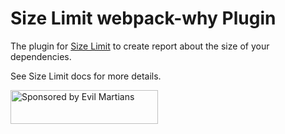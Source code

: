 # Size Limit webpack-why Plugin

The plugin for [Size Limit] to create report about the size of
your dependencies.

See Size Limit docs for more details.

[Size Limit]: https://github.com/wittakarn/size-limit/

<a href="https://evilmartians.com/?utm_source=size-limit">
  <img src="https://evilmartians.com/badges/sponsored-by-evil-martians.svg"
       alt="Sponsored by Evil Martians" width="236" height="54">
</a>
